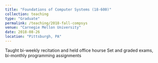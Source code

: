```yaml
---
title: "Foundations of Computer Systems (18-600)"
collection: teaching
type: "Graduate"
permalink: /teaching/2018-fall-compsys
venue: "Carnegie Mellon University"
date: 2018-08-26
location: "Pittsburgh, PA"
---
```


Taught bi-weekly recitation and held office hourse
Set and graded exams, bi-monthly programming assignments
